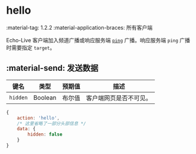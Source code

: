 # hello

<span class="feature-tag" title="最早可用版本" markdown>
    <span class="icon">:material-tag:</span>
    <span class="text">1.2.2</span>
</span>
<span class="feature-tag" title="终端类型" markdown>
    <span class="icon">:material-application-braces:</span>
    <span class="text">所有客户端</span>
</span>

Echo-Live 客户端加入频道广播或响应服务端 [`ping`](ping.md) 广播。响应服务端 `ping` 广播时需要指定 `target`。

## :material-send: 发送数据
| 键名 | 类型 | 预期值 | 描述 |
| - | - | - | - |
| `hidden` | Boolean | 布尔值 | 客户端网页是否不可见。 |

``` javascript title="示例"
{
    action: 'hello',
    /* 这里省略了一部分头部信息 */ 
    data: {
        hidden: false
    }
}
```